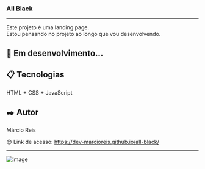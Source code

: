 ### All Black

---

Este projeto é uma landing page.<br>
Estou pensando no projeto ao longo que vou desenvolvendo.

## 🚀 Em desenvolvimento...

## 📋 Tecnologias
HTML + CSS + JavaScript

## ✒️ Autor
Márcio Reis

😊 Link de acesso: https://dev-marcioreis.github.io/all-black/


---
![image](https://github.com/dev-marcioreis/all-black/assets/122680054/5e660eae-abe2-4c43-8511-7449f3ccf63a)
